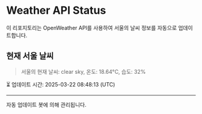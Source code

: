 
# Weather API Status

이 리포지토리는 OpenWeather API를 사용하여 서울의 날씨 정보를 자동으로 업데이트합니다.

## 현재 서울 날씨
> 서울의 현재 날씨: clear sky, 온도: 18.64°C, 습도: 32%

⏳ 업데이트 시간: 2025-03-22 08:48:13 (UTC)

---
자동 업데이트 봇에 의해 관리됩니다.
